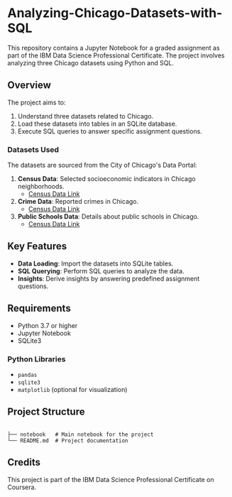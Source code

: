 # Analyzing-Chicago-Datasets-with-SQL


This repository contains a Jupyter Notebook for a graded assignment as part of the IBM Data Science Professional Certificate. The project involves analyzing three Chicago datasets using Python and SQL.

## Overview

The project aims to:

1. Understand three datasets related to Chicago.
2. Load these datasets into tables in an SQLite database.
3. Execute SQL queries to answer specific assignment questions.

### Datasets Used

The datasets are sourced from the City of Chicago's Data Portal:

1. **Census Data**: Selected socioeconomic indicators in Chicago neighborhoods.
   - <a href="https://data.cityofchicago.org/Health-Human-Services/Census-Data-Selected-socioeconomic-indicators-in-C/kn9c-c2s2" target="_blank">Census Data Link</a>
2. **Crime Data**: Reported crimes in Chicago.
   - <a href="https://data.cityofchicago.org/Public-Safety/Crimes-2001-to-Present/ijzp-q8t2" target="_blank">Census Data Link</a>
3. **Public Schools Data**: Details about public schools in Chicago.
   - <a href="https://data.cityofchicago.org/Education/Chicago-Public-Schools-School-Profile-Information/kn9c-c2s2" target="_blank">Census Data Link</a>

## Key Features

- **Data Loading**: Import the datasets into SQLite tables.
- **SQL Querying**: Perform SQL queries to analyze the data.
- **Insights**: Derive insights by answering predefined assignment questions.

## Requirements

- Python 3.7 or higher
- Jupyter Notebook
- SQLite3

### Python Libraries

- `pandas`
- `sqlite3`
- `matplotlib` (optional for visualization)

## Project Structure

```

├── notebook   # Main notebook for the project
└── README.md  # Project documentation
```

## Credits

This project is part of the IBM Data Science Professional Certificate on Coursera.

